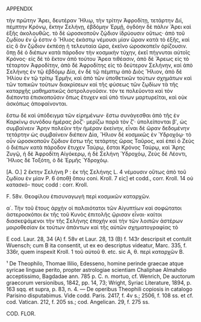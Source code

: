 APPENDIX

τὴν πρῶτην Ἄρει, δευτέραν Ἥλιῳ, τὴν τρίτην Ἀφροδίτῃ, τετάρτην Διί, πέμπτην Κρόνῳ, ἕκτην Σελήνῃ, ἐβδόμην Ἑρμῇ, ὀγδόην δὲ πάλιν Ἄρει καὶ ἐξῆς ἀκολουθῶς. τὸ δὲ ὡροσκοποῦν ζῴδιον ἱδρύουσιν οὕτως· ἀπὸ τοῦ ζῳδίου ἐν ᾧ ἐστιν ὁ Ἥλιος ἐκάστῳ νέμουσι μίαν ὥραν κατὰ τὸ ἐξῆς, καὶ εἰς ὃ ἂν ζῴδιον ἐκπέσῃ ἡ τελευταία ὥρα, ἐκεῖνο ὡροσκοπεῖν ὁρίζουσιν. ὅπῃ δὲ ὁ διέπων κατὰ πάροδον τὴν κοσμικὴν τύχην, ἐκεῖ πήγνυται αὐτοῖς Κρόνος· εἰς δὲ τὸ ἕκτον ἀπὸ τούτου Ἄρεα τιθέασιν, ἀπὸ δὲ Ἄρεως εἰς τὸ τέταρτον Ἀφροδίτην, ἀπὸ δὲ Ἀφροδίτης εἰς τὸ δεύτερον Σελήνην, καὶ ἀπὸ Σελήνης ἐν τῷ ἑβδόμῳ Δία, ἐν δὲ τῷ πέμπτῳ ἀπὸ Διὸς Ἥλιον, ἀπὸ δὲ Ἡλίου ἐν τῷ τρίτῳ Ἑρμῆν, καὶ ἀπὸ τῶν ὑποθετικῶν τούτων σχημάτων καὶ τῶν τοπικῶν τούτων διακρίσεων καὶ τῆς φύσεως τῶν ζῳδίων τὰ τῆς καταρχῆς μαθηματικῶς ἀστρολογοῦσιν. τόν τε πολεῦοντα καὶ τὸν διέποντα ἐπισκοποῦσιν ὅπως ἔτυχεν καὶ ὑπὸ τίνων μαρτυρεῖται, καὶ οὐκ ἀσκόπως ἀποφαίνονται.

ἔστω δὲ καὶ ὑπόδειγμα τῶν εἰρημένων· ἔστω συνάγεσθαι ἀπὸ τῆς ἐν Καρκίνῳ συνόδου ἡμέρας ῥοζʹ· μερίζω παρὰ τὸν ζʹ· ὑπολείπονται βʹ, ὡς συμβαίνειν Ἄρην πολεῦιν τὴν ἡμέραν ἐκείνην, εἶναι δὲ ὥραν δεδομένην τετάρτην ὡς συμβαίνειν διέπειν Δία, Ἥλιον δὲ κοσμικῶς ἐν Ὑδροχόῳ· τὸ οὖν ὡροσκοποῦν ζῴδιον ἔστω τῆς τετάρτης ὥρας Ταῦρος, καὶ ἐπεὶ ὁ Ζεὺς ὁ διέπων κατὰ πάροδον ἔτυχεν Ταύρῳ, ἔσται Κρόνος Ταύρῳ, καὶ Ἄρης Ζυγῷ, ἡ δὲ Ἀφροδίτη Αἰγόκερῳ, ἡ δὲ Σελήνη Ὑδροχόῳ, Ζεὺς δὲ Λέοντι, Ἥλιος δὲ Τοξότη, ὁ δὲ Ἑρμῆς Ὑδροχόῳ.

[A. O.] 2 ἕκτην Σελήνη P : ἐκ τῆς Σελήνης L. 4 νέμουσιν οὕτως ἀπὸ τοῦ ζῳδίου ἐν μίαν P. 6 ὁποθ̓] ὅπου coni. Kroll. 7 εἰς] et codd., corr. Kroll. 14 οὐ κατασκό- πους codd : corr. Kroll.

F. 58v. Θεοφίλου ἐπισυναγωγὴ περὶ κοσμικῶν καταρχῶν.

α΄. Τὴν τοῦ ἔτους ἀρχὴν οἱ παλαιότατοι τῶν Αἰγυπτίων καὶ σοφώτατοι ἀστεροσκόποι ἐκ τῆς τοῦ Κυνὸς ἐπιτολῆς ᾤρισαν εἶναι· καίτοι διασκεψάμενοι τὴν τῆς Σελήνης ἐποχήν καὶ τὴν τῶν λοιπῶν ἀστέρων μοιροθεσίαν ἐκ τούτων ἁπάντων καὶ τῆς αὐτῶν σχηματογραφίας τὸ

E cod. Laur. 28, 34 (A) f. 58v et Laur. 28, 13 (B) f. 143r descripsit et contulit Wuensch; cum B ita consentit, ut ex eo descriptus videatur, Marc. 335, f. 336r, quem inspexit Kroll. 1 τοῦ αὐτοῦ θ. etc. sic A, θ. περὶ καταρχῶν B.

¹ De Theophilo, Thomae Ililio, Edesseno, homine perinde graecae atque syricae linguae perito, propter astrologiae scientiam Chaliphae Almahdio acceptissimo, Bagdadae ann. 785 p. C. n. mortuo, cf. Wenrich, De auctorum graecorum versionibus, 1842, pp. 14, 73; Wright, Syriac Literature, 1894, p. 163 sqq. et supra, p. 83, n. 4. — De operibus Theophili copiosis in catalogo Parisino disputabimus. Vide codd. Paris. 2417, f. 4v s.; 2506, f. 108 ss. et cf. cod. Vatican. 212, f. 205 ss.; cod. Angelican. 29, f. 275 ss.

COD. FLOR.